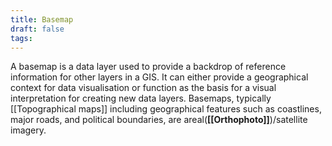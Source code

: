 ```yaml
---
title: Basemap
draft: false
tags:
---
```

 
A basemap is a data layer used to provide a backdrop of reference information for other layers in a GIS. It can either provide a geographical context for data visualisation or function as the basis for a visual interpretation for creating new data layers. Basemaps, typically [[Topographical maps]] including geographical features such as coastlines, major roads, and political boundaries, are areal(**[[Orthophoto]]**)/satellite imagery.
